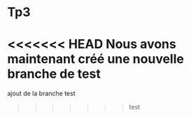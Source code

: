 # Tp3
<<<<<<< HEAD
Nous avons maintenant créé une nouvelle branche de test
=======
ajout de la branche test
>>>>>>> test
